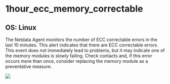 # 1hour_ecc_memory_correctable

## OS: Linux

The Netdata Agent monitors the number of ECC correctable errors in the last 10 minutes. This alert indicates that there are
ECC correctable errors. This event does not immediately lead to problems, but it may indicate one of the memory modules
is slowly failing. Check contacts and, if this error occurs more than once, consider replacing the memory module as a
preventative measure.

![](https://drive.google.com/uc?export=view&id=1elXR92OQn3sWVGXUCjpGi-NwcLNYE24g)

